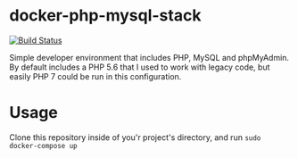 # docker-php-mysql-stack

[![Build Status](https://travis-ci.org/Wolnosciowiec/docker-php-mysql-stack.svg?branch=master)](https://travis-ci.org/Wolnosciowiec/docker-php-mysql-stack)

Simple developer environment that includes PHP, MySQL and phpMyAdmin.
By default includes a PHP 5.6 that I used to work with legacy code, but easily PHP 7 could be run in this configuration.

# Usage

Clone this repository inside of you'r project's directory, and run `sudo docker-compose up`

